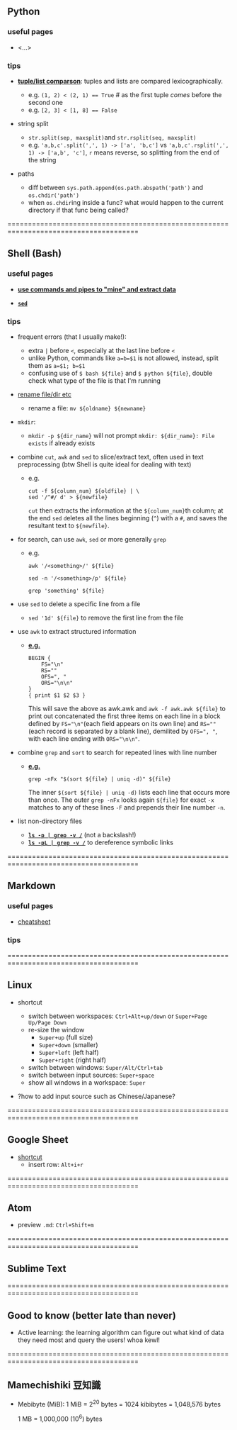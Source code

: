 <h2>Python</h2>

<h3>useful pages</h3>

- <...>

<h3>tips</h3>

- [**tuple/list comparson**](https://docs.python.org/3/reference/expressions.html#value-comparisons): tuples and lists are compared lexicographically.
  - e.g. `(1, 2) < (2, 1) == True` # as the first tuple _comes_ before the second one
  - e.g. `[2, 3] < [1, 8] == False`

- string split
  - `str.split(sep, maxsplit)`and `str.rsplit(seq, maxsplit)`
  - e.g. `'a,b,c'.split(',', 1) -> ['a', 'b,c']` vs `'a,b,c'.rsplit(',', 1) -> ['a,b', 'c']`, `r` means reverse, so splitting from the end of the string

- paths
  - diff between `sys.path.append(os.path.abspath('path')` and `os.chdir('path')`
  - when `os.chdir`ing inside a func? what would happen to the current directory if that func being called?

======================================================================================

<h2>Shell (Bash)</h2>

<h3>useful pages</h3>

- [**use commands and pipes to "mine" and extract data**](http://teaching.idallen.com/cst8207/13w/notes/805_data_mining.html)

- [**`sed`**](https://edoras.sdsu.edu/doc/sed.html)

<h3>tips</h3>

- frequent errors (that I usually make!):
  - extra `|` before `<`, especially at the last line before `<`
  - unlike Python, commands like `a=b=$1` is not allowed, instead, split them as `a=$1; b=$1`
  - confusing use of `$ bash ${file}` and `$ python ${file}`, double check what type of the file is that I'm running

- [rename file/dir etc](https://www.cyberciti.biz/faq/bash-rename-files/)
  - rename a file: `mv ${oldname} ${newname}`

- `mkdir`:
	- `mkdir -p ${dir_name}` will not prompt `mkdir: ${dir_name}: File exists` if already exists

- combine `cut`, `awk` and `sed` to slice/extract text, often used in text preprocessing (btw Shell is quite ideal for dealing with text)
  - e.g.

      ```
      cut -f ${column_num} ${oldfile} | \
      sed '/^#/ d' > ${newfile}
      ```

     `cut` then extracts the information at the `${column_num}`th column; at the end `sed` `d`eletes all the lines beginning (`^`) with a `#`, and saves the resultant text to `${newfile}`.

- for search, can use `awk`, `sed` or more generally `grep`
  - e.g.

      ```awk '/<something>/' ${file}```

      ```sed -n '/<something>/p' ${file}```

      ```grep 'something' ${file}```

- use `sed` to delete a specific line from a file
  - `sed '1d' ${file}` to remove the first line from the file

- use `awk` to extract structured information
  - [**e.g.**](https://www.funtoo.org/Awk_by_Example,_Part_2)

      ```
      BEGIN {
          FS="\n"
          RS=""
          OFS=", "
          ORS="\n\n"
      }
      { print $1 $2 $3 }
      ```

      This will save the above as awk.awk and `awk -f awk.awk ${file}` to print out concatenated the first three items on each line in a block defined by `FS="\n"`(each field appears on its own line) and `RS=""`(each record is separated by a blank line), demilited by `OFS=", "`, with each line ending with `ORS="\n\n"`.

- combine `grep` and `sort` to search for repeated lines with line number
  - [**e.g.**](https://unix.stackexchange.com/questions/113719/unix-command-to-check-if-any-two-lines-in-a-file-are-same/113761)

      ```
      grep -nFx "$(sort ${file} | uniq -d)" ${file}
      ```

      The inner `$(sort ${file} | uniq -d)` lists each line that occurs more than once. The outer `grep -nFx` looks again `${file}` for exact `-x` matches to any of these lines `-F` and prepends their line number `-n`.

- list non-directory files
  - [**`ls -p | grep -v /`**](https://unix.stackexchange.com/questions/48492/list-only-regular-files-but-not-directories-in-current-directory) (not a backslash!)
  - [**`ls -pL | grep -v /`**](https://unix.stackexchange.com/questions/48492/list-only-regular-files-but-not-directories-in-current-directory) to dereference symbolic links

======================================================================================

<h2>Markdown</h2>

<h3>useful pages</h3>

- [cheatsheet](https://github.com/adam-p/markdown-here/wiki/Markdown-Cheatsheet)

<h3>tips</h3>

======================================================================================

<h2>Linux</h2>

- shortcut
  - switch between workspaces: `Ctrl+Alt+up/down` or `Super+Page Up/Page Down`
  - re-size the window
    - `Super+up` (full size)
    - `Super+down` (smaller)
    - `Super+left` (left half)
    - `Super+right` (right half)
  - switch between windows: `Super/Alt/Ctrl+tab`
  - switch between input sources: `Super+space`
  - show all windows in a workspace: `Super`

- ?how to add input source such as Chinese/Japanese?

======================================================================================

<h2>Google Sheet</h2>

- [shortcut](https://support.google.com/docs/answer/181110?co=GENIE.Platform%3DDesktop&hl=en)
  - insert row: `Alt+i+r`

======================================================================================

<h2>Atom</h2>

- preview `.md`: `Ctrl+Shift+m`

======================================================================================

<h2>Sublime Text</h2>

======================================================================================

<h2>Good to know (better late than never)</h2>

- Active learning: the learning algorithm can figure out what kind of data they need most and query the users! whoa kewl!

======================================================================================

<h2>Mamechishiki 豆知識</h2>

- Mebibyte (MiB): 1 MiB = 2<sup>20</sup> bytes = 1024 kibibytes = 1,048,576 bytes

  1 MB = 1,000,000 (10<sup>6</sup>) bytes
